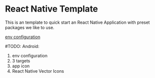 # React Native Template
This is an template to quick start an React Native Application with preset packages we like to use.

[env configuration](https://medium.com/armenotech/configure-environment-variables-with-react-native-config-for-ios-and-android-7079c0842d8b)

#TODO: Android:
1. env configuration
2. 3 targets 
3. app icon
4. React Native Vector Icons